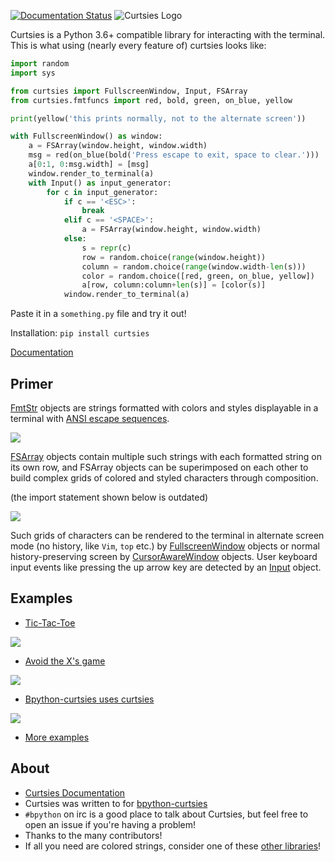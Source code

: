 [![Documentation Status](https://readthedocs.org/projects/curtsies/badge/?version=latest)](https://readthedocs.org/projects/curtsies/?badge=latest)
![Curtsies Logo](http://ballingt.com/assets/curtsiestitle.png)

Curtsies is a Python 3.6+ compatible library for interacting with the terminal.
This is what using (nearly every feature of) curtsies looks like:

```python
import random
import sys

from curtsies import FullscreenWindow, Input, FSArray
from curtsies.fmtfuncs import red, bold, green, on_blue, yellow

print(yellow('this prints normally, not to the alternate screen'))

with FullscreenWindow() as window:
    a = FSArray(window.height, window.width)
    msg = red(on_blue(bold('Press escape to exit, space to clear.')))
    a[0:1, 0:msg.width] = [msg]
    window.render_to_terminal(a)
    with Input() as input_generator:
        for c in input_generator:
            if c == '<ESC>':
                break
            elif c == '<SPACE>':
                a = FSArray(window.height, window.width)
            else:
                s = repr(c)
                row = random.choice(range(window.height))
                column = random.choice(range(window.width-len(s)))
                color = random.choice([red, green, on_blue, yellow])
                a[row, column:column+len(s)] = [color(s)]
            window.render_to_terminal(a)
```

Paste it in a `something.py` file and try it out!

Installation: `pip install curtsies`

[Documentation](http://curtsies.readthedocs.org/en/latest/)

Primer
------

[FmtStr](http://curtsies.readthedocs.org/en/latest/FmtStr.html) objects are strings formatted with
colors and styles displayable in a terminal with [ANSI escape sequences](http://en.wikipedia.org/wiki/ANSI_escape_code>`_).

![](https://i.imgur.com/bRLI134.png)

[FSArray](http://curtsies.readthedocs.org/en/latest/FSArray.html) objects contain multiple such strings
with each formatted string on its own row, and FSArray
objects can be superimposed on each other
to build complex grids of colored and styled characters through composition.

(the import statement shown below is outdated)

![](http://i.imgur.com/rvTRPv1.png)

Such grids of characters can be rendered to the terminal in alternate screen mode
(no history, like `Vim`, `top` etc.) by [FullscreenWindow](http://curtsies.readthedocs.org/en/latest/window.html#curtsies.window.FullscreenWindow) objects
or normal history-preserving screen by [CursorAwareWindow](http://curtsies.readthedocs.org/en/latest/window.html#curtsies.window.CursorAwareWindow) objects.
User keyboard input events like pressing the up arrow key are detected by an
[Input](http://curtsies.readthedocs.org/en/latest/input.html) object.

Examples
--------

* [Tic-Tac-Toe](/examples/tictactoeexample.py)

![](http://i.imgur.com/AucB55B.png)

* [Avoid the X's game](/examples/gameexample.py)

![](http://i.imgur.com/nv1RQd3.png)

* [Bpython-curtsies uses curtsies](http://ballingt.com/2013/12/21/bpython-curtsies.html)

[![](http://i.imgur.com/r7rZiBS.png)](http://www.youtube.com/watch?v=lwbpC4IJlyA)

* [More examples](/examples)

About
-----

* [Curtsies Documentation](http://curtsies.readthedocs.org/en/latest/)
* Curtsies was written to for [bpython-curtsies](http://ballingt.com/2013/12/21/bpython-curtsies.html)
* `#bpython` on irc is a good place to talk about Curtsies, but feel free
  to open an issue if you're having a problem!
* Thanks to the many contributors!
* If all you need are colored strings, consider one of these [other
  libraries](http://curtsies.readthedocs.io/en/latest/FmtStr.html#fmtstr-rationale)!

